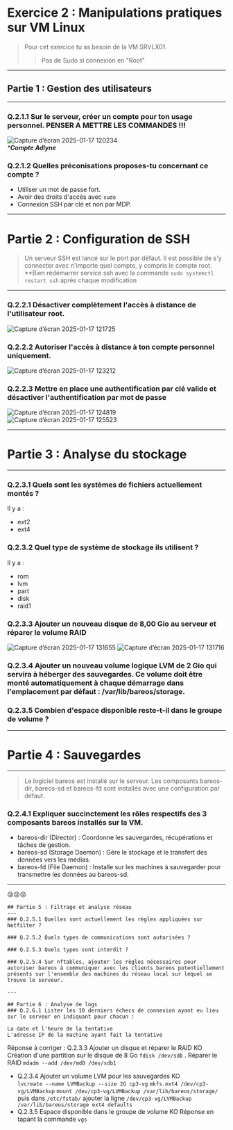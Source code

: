 # Exercice 2 : Manipulations pratiques sur VM Linux
>Pour cet exercice tu as besoin de la VM SRVLX01.
>> Pas de Sudo si connexion en "Root"
---
## Partie 1 : Gestion des utilisateurs<br>
---
### Q.2.1.1 Sur le serveur, créer un compte pour ton usage personnel. PENSER A METTRE LES COMMANDES !!!
![Capture d’écran 2025-01-17 120234](https://github.com/user-attachments/assets/7969838a-68a6-4bde-97c5-2d47147277c6)  
_***Compte Adlyne**_

### Q.2.1.2 Quelles préconisations proposes-tu concernant ce compte ?
  - Utiliser un mot de passe fort.
  - Avoir des droits d'accès avec
    ```sudo```
  - Connexion SSH par clé et non par MDP.
---
# Partie 2 : Configuration de SSH

>Un serveur SSH est lancé sur le port par défaut.
>Il est possible de s'y connecter avec n'importe quel compte, y compris le compte root.
**Bien rédémarrer service ssh avec la commande ```sudo systemctl restart ssh``` après chaque modification <br>
---
### Q.2.2.1 Désactiver complètement l'accès à distance de l'utilisateur root.

![Capture d’écran 2025-01-17 121725](https://github.com/user-attachments/assets/45324c4c-5892-4938-9ea8-fe823d543703)

### Q.2.2.2 Autoriser l'accès à distance à ton compte personnel uniquement.<br> 
![Capture d’écran 2025-01-17 123212](https://github.com/user-attachments/assets/f49a430e-bc07-44f3-98a2-be801322c875)

### Q.2.2.3 Mettre en place une authentification par clé valide et désactiver l'authentification par mot de passe
![Capture d’écran 2025-01-17 124819](https://github.com/user-attachments/assets/4287d251-92ef-4ea8-91f8-df4b834d7b49)
![Capture d’écran 2025-01-17 125523](https://github.com/user-attachments/assets/86c5a73c-f0a7-47dc-9ae7-b0c2db19e0b4)

---
# Partie 3 : Analyse du stockage
---
### Q.2.3.1 Quels sont les systèmes de fichiers actuellement montés ?
Il y a :
  - ext2
  - ext4
### Q.2.3.2 Quel type de système de stockage ils utilisent ?
Il y a :
  - rom
  - lvm
  - part
  - disk
  - raid1

### Q.2.3.3 Ajouter un nouveau disque de 8,00 Gio au serveur et réparer le volume RAID
![Capture d’écran 2025-01-17 131655](https://github.com/user-attachments/assets/418a5cc0-5cd4-45be-a703-3a4d6eed06ab)
![Capture d’écran 2025-01-17 131716](https://github.com/user-attachments/assets/b0fd9b7e-803d-4787-9f43-cd6b2502eef7)

### Q.2.3.4 Ajouter un nouveau volume logique LVM de 2 Gio qui servira à héberger des sauvegardes. Ce volume doit être monté automatiquement à chaque démarrage dans l'emplacement par défaut : /var/lib/bareos/storage.

### Q.2.3.5 Combien d'espace disponible reste-t-il dans le groupe de volume ?

---
# Partie 4 : Sauvegardes
---
>Le logiciel bareos est installé sur le serveur.
>Les composants bareos-dir, bareos-sd et bareos-fd sont installés avec une configuration par défaut.

### Q.2.4.1 Expliquer succinctement les rôles respectifs des 3 composants bareos installés sur la VM.

  - bareos-dir (Director) : Coordonne les sauvegardes, récupérations et tâches de gestion.
  - bareos-sd (Storage Daemon) : Gère le stockage et le transfert des données vers les médias.
  - bareos-fd (File Daemon) : Installe sur les machines à sauvegarder pour transmettre les données au bareos-sd.

---

😢😢😢
```
## Partie 5 : Filtrage et analyse réseau
---
### Q.2.5.1 Quelles sont actuellement les règles appliquées sur Netfilter ?

### Q.2.5.2 Quels types de communications sont autorisées ?

### Q.2.5.3 Quels types sont interdit ?

### Q.2.5.4 Sur nftables, ajouter les règles nécessaires pour autoriser bareos à communiquer avec les clients bareos potentiellement présents sur l'ensemble des machines du réseau local sur lequel se trouve le serveur.

---

## Partie 6 : Analyse de logs
### Q.2.6.1 Lister les 10 derniers échecs de connexion ayant eu lieu sur le serveur en indiquant pour chacun :

La date et l'heure de la tentative
L'adresse IP de la machine ayant fait la tentative
```
Réponse à corriger :
Q.2.3.3 Ajouter un disque et réparer le RAID	KO	Création d'une partition sur le disque de 8 Go
`fdisk /dev/sdb`
. Réparer le RAID
`mdadm --add /dev/md0 /dev/sdb1`
- Q.2.3.4 Ajouter un volume LVM pour les sauvegardes	KO	
`lvcreate --name LVMBackup --size 2G cp3-vg`
`mkfs.ext4 /dev/cp3-vg/LVMBackup`
`mount /dev/cp3-vg/LVMBackup /var/lib/bareos/storage/`
puis dans `/etc/fstab/` ajouter la ligne
`/dev/cp3-vg/LVMBackup /var/lib/bareos/storage ext4 defaults`
- Q.2.3.5 Espace disponible dans le groupe de volume	KO	Réponse en tapant la commande
`vgs`
